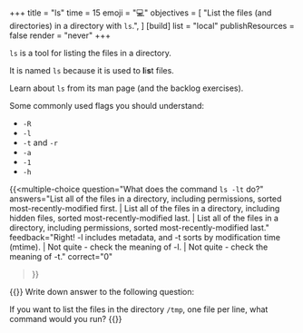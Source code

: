 +++
title = "ls"
time = 15
emoji = "💻"
objectives = [
  "List the files (and directories) in a directory with `ls`.",
]
[build]
  list = "local"
  publishResources = false
  render = "never"
+++

`ls` is a tool for listing the files in a directory.

It is named `ls` because it is used to **l**i**s**t files.

Learn about `ls` from its man page (and the backlog exercises).

Some commonly used flags you should understand:
* `-R`
* `-l`
* `-t` and `-r`
* `-a`
* `-1`
* `-h`

{{<multiple-choice
question="What does the command `ls -lt` do?"
answers="List all of the files in a directory, including permissions, sorted most-recently-modified first. | List all of the files in a directory, including hidden files, sorted most-recently-modified last. | List all of the files in a directory, including permissions, sorted most-recently-modified last."
feedback="Right! -l includes metadata, and -t sorts by modification time (mtime). | Not quite - check the meaning of -l. | Not quite - check the meaning of -t."
correct="0"
>}}

{{<note type="Exercise">}}
Write down answer to the following question:

If you want to list the files in the directory `/tmp`, one file per line, what command would you run?
{{</note>}}
